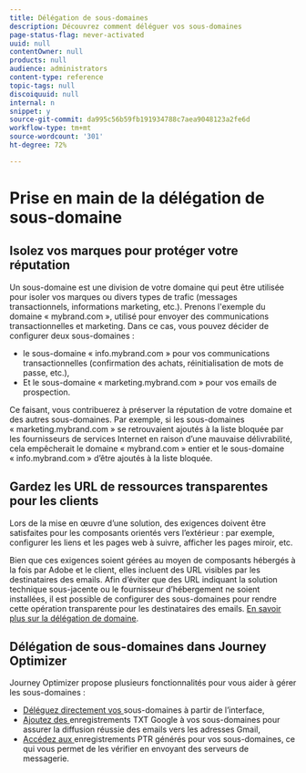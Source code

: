 ```yaml
---
title: Délégation de sous-domaines
description: Découvrez comment déléguer vos sous-domaines
page-status-flag: never-activated
uuid: null
contentOwner: null
products: null
audience: administrators
content-type: reference
topic-tags: null
discoiquuid: null
internal: n
snippet: y
source-git-commit: da995c56b59fb191934788c7aea9048123a2fe6d
workflow-type: tm+mt
source-wordcount: '301'
ht-degree: 72%

---
```



# Prise en main de la délégation de sous-domaine

## Isolez vos marques pour protéger votre réputation

Un sous-domaine est une division de votre domaine qui peut être utilisée pour isoler vos marques ou divers types de trafic (messages transactionnels, informations marketing, etc.).
Prenons l&#39;exemple du domaine « mybrand.com », utilisé pour envoyer des communications transactionnelles et marketing. Dans ce cas, vous pouvez décider de configurer deux sous-domaines :

* le sous-domaine « info.mybrand.com » pour vos communications transactionnelles (confirmation des achats, réinitialisation de mots de passe, etc.),
* Et le sous-domaine « marketing.mybrand.com » pour vos emails de prospection.

Ce faisant, vous contribuerez à préserver la réputation de votre domaine et des autres sous-domaines. Par exemple, si les sous-domaines « marketing.mybrand.com » se retrouvaient ajoutés à la liste bloquée par les fournisseurs de services Internet en raison d’une mauvaise délivrabilité, cela empêcherait le domaine « mybrand.com » entier et le sous-domaine « info.mybrand.com » d’être ajoutés à la liste bloquée.

## Gardez les URL de ressources transparentes pour les clients

Lors de la mise en œuvre d’une solution, des exigences doivent être satisfaites pour les composants orientés vers l’extérieur : par exemple, configurer les liens et les pages web à suivre, afficher les pages miroir, etc.

Bien que ces exigences soient gérées au moyen de composants hébergés à la fois par Adobe et le client, elles incluent des URL visibles par les destinataires des emails. Afin d’éviter que des URL indiquant la solution technique sous-jacente ou le fournisseur d’hébergement ne soient installées, il est possible de configurer des sous-domaines pour rendre cette opération transparente pour les destinataires des emails. [En savoir plus sur la délégation de domaine](https://helpx.adobe.com/fr/campaign/kb/domain-name-delegation.html).

## Délégation de sous-domaines dans Journey Optimizer

Journey Optimizer propose plusieurs fonctionnalités pour vous aider à gérer les sous-domaines :

* [Déléguez directement vos ](delegate-subdomain.md) sous-domaines à partir de l’interface,
* [Ajoutez des ](google-txt.md) enregistrements TXT Google à vos sous-domaines pour assurer la diffusion réussie des emails vers les adresses Gmail,
* [Accédez aux ](ptr-records.md) enregistrements PTR générés pour vos sous-domaines, ce qui vous permet de les vérifier en envoyant des serveurs de messagerie.
